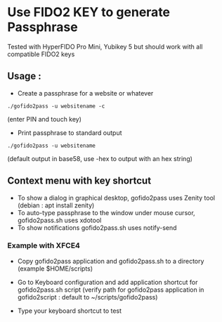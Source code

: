 # Use FIDO2 KEY to generate Passphrase

Tested with HyperFIDO Pro Mini, Yubikey 5 but should work with all compatible FIDO2 keys 

## Usage :

- Create a passphrase for a website or whatever
```
./gofido2pass -u websitename -c
```
(enter PIN and touch key)

- Print passphrase to standard output
```
./gofido2pass -u websitename
```
(default output in base58, use -hex to output with an hex string)

## Context menu with key shortcut

- To show a dialog in graphical desktop, gofido2pass uses Zenity tool (debian : apt install zenity)
- To auto-type passphrase to the window under mouse cursor, gofido2pass.sh uses xdotool
- To show notifications gofido2pass.sh uses notify-send

### Example with XFCE4

- Copy gofido2pass application and gofido2pass.sh to a directory (example $HOME/scripts)

- Go to Keyboard configuration and add application shortcut for gofido2pass.sh script
 (verify path for gofido2pass application in gofido2script : default to ~/scripts/gofido2pass)
 
- Type your keyboard shortcut to test



